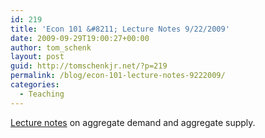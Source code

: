 ```yaml
---
id: 219
title: 'Econ 101 &#8211; Lecture Notes 9/22/2009'
date: 2009-09-29T19:00:27+00:00
author: tom_schenk
layout: post
guid: http://tomschenkjr.net/?p=219
permalink: /blog/econ-101-lecture-notes-9222009/
categories:
  - Teaching
---
```

<a href="http://www.livescribe.com/cgi-bin/WebObjects/LDApp.woa/wa/MLSOverviewPage?sid=gq8gK07rpCMv" target="_blank">Lecture notes</a> on aggregate demand and aggregate supply.